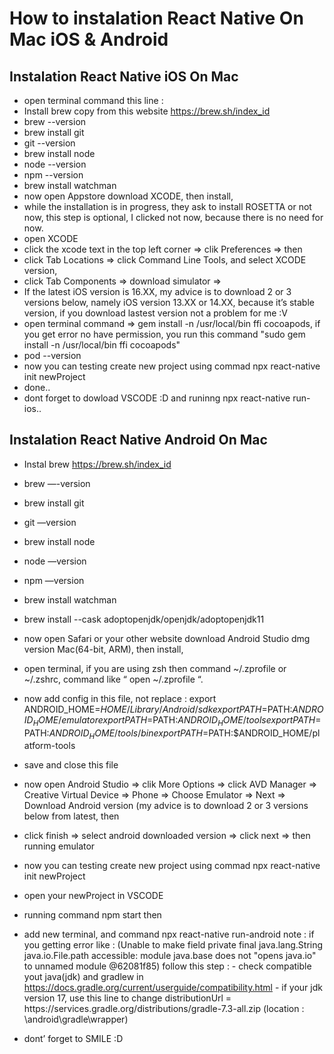 <h1>How to instalation React Native On Mac iOS & Android</h1>

<h2>Instalation React Native iOS On Mac</h2>

- open terminal command this line :
- Install brew copy from this website https://brew.sh/index_id
- brew --version
- brew install git
- git --version
- brew install node
- node  --version
- npm --version
- brew install watchman
- now open Appstore download XCODE, then install,
- while the installation is in progress, they ask to install ROSETTA or not now, this step is optional, I clicked not now, because there is no need for now.
- open XCODE
- click the xcode text in the top left corner => clik Preferences => then
- click Tab Locations => click Command Line Tools, and select XCODE version,
- click Tab Components => download simulator =>
- If the latest iOS version is 16.XX, my advice is to download 2 or 3 versions below, namely iOS version 13.XX or 14.XX, because it’s stable version, if you download lastest version not a problem for me :V
- open terminal command => gem install -n /usr/local/bin ffi cocoapods, if you get error no have permission, you run this command "sudo gem install -n /usr/local/bin ffi cocoapods"
- pod --version
- now you can testing create new project using commad npx react-native init newProject
- done..
- dont forget to dowload VSCODE :D and runinng npx react-native run-ios..


<h2>Instalation React Native Android On Mac</h2>

- Instal brew https://brew.sh/index_id
- brew —-version
- brew install git
- git —version
- brew install node
- node —version
- npm —version
- brew install watchman
- brew install --cask adoptopenjdk/openjdk/adoptopenjdk11
- now open Safari or your other website download Android Studio dmg version Mac(64-bit, ARM), then install,
- open terminal, if you are using zsh then command ~/.zprofile or ~/.zshrc, command like “ open ~/.zprofile “.
- now add config in this file, not replace :
	export ANDROID_HOME=$HOME/Library/Android/sdk
	export PATH=$PATH:$ANDROID_HOME/emulator
	export PATH=$PATH:$ANDROID_HOME/tools
	export PATH=$PATH:$ANDROID_HOME/tools/bin
	export PATH=$PATH:$ANDROID_HOME/platform-tools
- save and close this file
- now open Android Studio => clik More Options => click AVD Manager => Creative Virtual Device => Phone => Choose Emulator => Next => Download Android version (my advice is to download 2 or 3 versions below from latest, then
- click finish => select android downloaded version => click next => then running emulator
- now you can testing create new project using commad npx react-native init newProject
- open your newProject in VSCODE
- running command npm start then 
- add new terminal, and command npx react-native run-android 
       note : if you getting error like :
       (Unable to make field private final java.lang.String java.io.File.path accessible: module java.base does not "opens java.io" to unnamed module @62081f85) follow this step : 
       - check compatible yout java(jdk) and gradlew in https://docs.gradle.org/current/userguide/compatibility.html 
       - if your jdk version 17, use this line to change  distributionUrl = https\://services.gradle.org/distributions/gradle-7.3-all.zip (location : \android\gradle\wrapper)


- dont’ forget to SMILE :D
